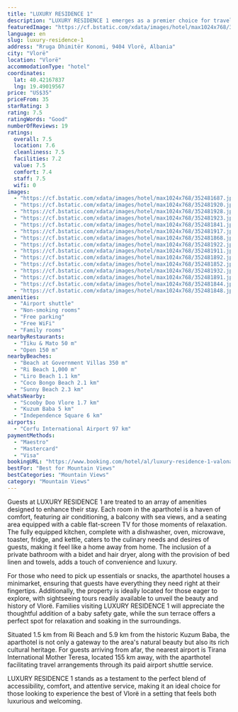 ```yaml
---
title: "LUXURY RESIDENCE 1"
description: "LUXURY RESIDENCE 1 emerges as a premier choice for travelers seeking a blend of comfort and convenience in Vlorë."
featuredImage: "https://cf.bstatic.com/xdata/images/hotel/max1024x768/352481687.jpg?k=5c5f367b3530fb533e71b71c85f9ca0b6531debf0a8eefc5140061399a574733&o=&hp=1"
language: en
slug: luxury-residence-1
address: "Rruga Dhimitër Konomi, 9404 Vlorë, Albania"
city: "Vlorë"
location: "Vlorë"
accommodationType: "hotel"
coordinates:
  lat: 40.42167837
  lng: 19.49019567
price: "US$35"
priceFrom: 35
starRating: 3
rating: 7.5
ratingWords: "Good"
numberOfReviews: 19
ratings:
  overall: 7.5
  location: 7.6
  cleanliness: 7.5
  facilities: 7.2
  value: 7.5
  comfort: 7.4
  staff: 7.5
  wifi: 0
images:
  - "https://cf.bstatic.com/xdata/images/hotel/max1024x768/352481687.jpg?k=5c5f367b3530fb533e71b71c85f9ca0b6531debf0a8eefc5140061399a574733&o=&hp=1"
  - "https://cf.bstatic.com/xdata/images/hotel/max1024x768/352481920.jpg?k=bd369d1c486514f0774c599f0c68a3ce201266e7864a406524f2b582452d7001&o=&hp=1"
  - "https://cf.bstatic.com/xdata/images/hotel/max1024x768/352481928.jpg?k=38e8ce6f18cef350718eee545276f2f99ea994f53551585eab131e66e95a81a3&o=&hp=1"
  - "https://cf.bstatic.com/xdata/images/hotel/max1024x768/352481923.jpg?k=d16faef79b031c86e9d8046b7b93922c665cc53b68527b7063812dfcf6f1cd69&o=&hp=1"
  - "https://cf.bstatic.com/xdata/images/hotel/max1024x768/352481841.jpg?k=9d3fd43232cacce1977b2a23b6fc7bd27c7e2df3792e021908c0fa9a16c3d832&o=&hp=1"
  - "https://cf.bstatic.com/xdata/images/hotel/max1024x768/352481917.jpg?k=38dd2b481d1813a10b39c860b6a8a02b3a6b6c9f0566005c5b249169f4ed7982&o=&hp=1"
  - "https://cf.bstatic.com/xdata/images/hotel/max1024x768/352481868.jpg?k=842d85b3e005c75d9431f795e3b782d52a879929ead5ad79725d8c26fecc36d0&o=&hp=1"
  - "https://cf.bstatic.com/xdata/images/hotel/max1024x768/352481922.jpg?k=91afafe7eb3655870219e9c09e9fc0b4b46054918adfb585f15e98a355c92508&o=&hp=1"
  - "https://cf.bstatic.com/xdata/images/hotel/max1024x768/352481911.jpg?k=2f7254026339f41842afbfcf8f56c43ad1c3857a7445528ad5a8f2de1e13a6cb&o=&hp=1"
  - "https://cf.bstatic.com/xdata/images/hotel/max1024x768/352481892.jpg?k=0bc2fcfcd9461d4b73dc24787d9b94b459b71c251855b28f84eadf0964aa1bb8&o=&hp=1"
  - "https://cf.bstatic.com/xdata/images/hotel/max1024x768/352481852.jpg?k=46920bf279377debb82db4b5aa6cbe6fd55f204ef59b623b08f25b118fdb36f8&o=&hp=1"
  - "https://cf.bstatic.com/xdata/images/hotel/max1024x768/352481932.jpg?k=df98f01614960502076bcf976ec78e610394ba3fca4778deb41462d5e0229f5c&o=&hp=1"
  - "https://cf.bstatic.com/xdata/images/hotel/max1024x768/352481891.jpg?k=6eed58c823d87efac8b32b1f8e048ea9319e9bd9909b1f9042e91e7ff30d9f3b&o=&hp=1"
  - "https://cf.bstatic.com/xdata/images/hotel/max1024x768/352481844.jpg?k=efbf1ed6acaffe5e95265800c3791756dc59d981fce7b1db6f6abee087f8fb5c&o=&hp=1"
  - "https://cf.bstatic.com/xdata/images/hotel/max1024x768/352481848.jpg?k=05595cc273d7fbc150d2978d84172eea6a167dda729d7332b8b609daa78b7dd2&o=&hp=1"
amenities:
  - "Airport shuttle"
  - "Non-smoking rooms"
  - "Free parking"
  - "Free WiFi"
  - "Family rooms"
nearbyRestaurants:
  - "Tiku & Mato 50 m"
  - "Open 150 m"
nearbyBeaches:
  - "Beach at Government Villas 350 m"
  - "Ri Beach 1,000 m"
  - "Liro Beach 1.1 km"
  - "Coco Bongo Beach 2.1 km"
  - "Sunny Beach 2.3 km"
whatsNearby:
  - "Scooby Doo Vlore 1.7 km"
  - "Kuzum Baba 5 km"
  - "Independence Square 6 km"
airports:
  - "Corfu International Airport 97 km"
paymentMethods:
  - "Maestro"
  - "Mastercard"
  - "Visa"
bookingURL: "https://www.booking.com/hotel/al/luxury-residence-1-valona.en-gb.html?aid=8035640"
bestFor: "Best for Mountain Views"
bestCategories: "Mountain Views"
category: "Mountain Views"
---
```


Guests at LUXURY RESIDENCE 1 are treated to an array of amenities designed to enhance their stay. Each room in the aparthotel is a haven of comfort, featuring air conditioning, a balcony with sea views, and a seating area equipped with a cable flat-screen TV for those moments of relaxation. The fully equipped kitchen, complete with a dishwasher, oven, microwave, toaster, fridge, and kettle, caters to the culinary needs and desires of guests, making it feel like a home away from home. The inclusion of a private bathroom with a bidet and hair dryer, along with the provision of bed linen and towels, adds a touch of convenience and luxury.

For those who need to pick up essentials or snacks, the aparthotel houses a minimarket, ensuring that guests have everything they need right at their fingertips. Additionally, the property is ideally located for those eager to explore, with sightseeing tours readily available to unveil the beauty and history of Vlorë. Families visiting LUXURY RESIDENCE 1 will appreciate the thoughtful addition of a baby safety gate, while the sun terrace offers a perfect spot for relaxation and soaking in the surroundings.

Situated 1.5 km from Ri Beach and 5.9 km from the historic Kuzum Baba, the aparthotel is not only a gateway to the area's natural beauty but also its rich cultural heritage. For guests arriving from afar, the nearest airport is Tirana International Mother Teresa, located 155 km away, with the aparthotel facilitating travel arrangements through its paid airport shuttle service.

LUXURY RESIDENCE 1 stands as a testament to the perfect blend of accessibility, comfort, and attentive service, making it an ideal choice for those looking to experience the best of Vlorë in a setting that feels both luxurious and welcoming.